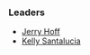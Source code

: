 ### Leaders
* [Jerry Hoff](mailto:jerry@owasp.org)
* [Kelly Santalucia](mailto:kelly.santalucia@owasp.org)
